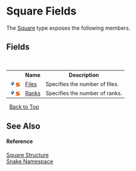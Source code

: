 # Square Fields
 

The <a href="T_Snake_Square">Square</a> type exposes the following members.


## Fields
&nbsp;<table><tr><th></th><th>Name</th><th>Description</th></tr><tr><td>![Public field](media/pubfield.gif "Public field")![Static member](media/static.gif "Static member")</td><td><a href="F_Snake_Square_Files">Files</a></td><td>
Specifies the number of files.</td></tr><tr><td>![Public field](media/pubfield.gif "Public field")![Static member](media/static.gif "Static member")</td><td><a href="F_Snake_Square_Ranks">Ranks</a></td><td>
Specifies the number of ranks.</td></tr></table>&nbsp;
<a href="#square-fields">Back to Top</a>

## See Also


#### Reference
<a href="T_Snake_Square">Square Structure</a><br /><a href="N_Snake">Snake Namespace</a><br />